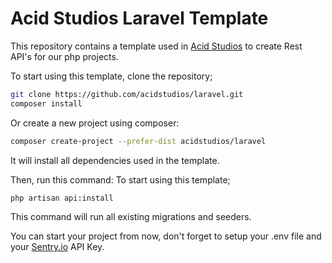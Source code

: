 # Acid Studios Laravel Template
This repository contains a template used in [Acid Studios](http://www.acidstudios.me) to create Rest API's for our php projects.

To start using this template, clone the repository;
```bash
git clone https://github.com/acidstudios/laravel.git
composer install
```

Or create a new project using composer:
```bash
composer create-project --prefer-dist acidstudios/laravel
```
It will install all dependencies used in the template.

Then, run this command:
To start using this template;
```bash
php artisan api:install
```
This command will run all existing migrations and seeders.

You can start your project from now, don't forget to setup your .env file and your [Sentry.io](http://www.sentry.io) API Key.